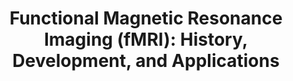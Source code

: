 ---
title: "Functional Magnetic Resonance Imaging (fMRI): History, Development, and Applications"
project_id: 
conf_date: 2005-03-06
conference_id: ""
presenters:
   - peter_bandettini
summary: "<p>Seneca Valley High School, Germantown, MD</p>"
file: /assets/presentations/T169.ppt
filename: T169.ppt
layout: presentation
---